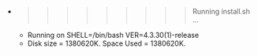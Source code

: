 * >>>>>>>>> Running install.sh ...
  * Running on SHELL=/bin/bash VER=4.3.30(1)-release
  * Disk size = 1380620K. Space Used = 1380620K.
